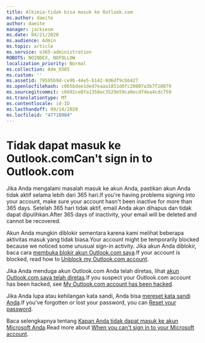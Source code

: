 ```yaml
---
title: Alkimia-tidak bisa masuk ke Outlook.com
ms.author: daeite
author: daeite
manager: jackiesm
ms.date: 04/21/2020
ms.audience: Admin
ms.topic: article
ms.service: o365-administration
ROBOTS: NOINDEX, NOFOLLOW
localization_priority: Normal
ms.collection: Adm_O365
ms.custom: ''
ms.assetid: 79595b9d-ce9b-44e5-b142-8d6df9cbb427
ms.openlocfilehash: c065bdee1ded7eaaa1851d6fc20007a3b7f20879
ms.sourcegitcommit: c6692ce0fa1358ec3529e59ca0ecdfdea4cdc759
ms.translationtype: MT
ms.contentlocale: id-ID
ms.lasthandoff: 09/14/2020
ms.locfileid: "47718984"
---
```

# <a name="cant-sign-in-to-outlookcom"></a><span data-ttu-id="e4032-102">Tidak dapat masuk ke Outlook.com</span><span class="sxs-lookup"><span data-stu-id="e4032-102">Can't sign in to Outlook.com</span></span>

<span data-ttu-id="e4032-103">Jika Anda mengalami masalah masuk ke akun Anda, pastikan akun Anda tidak aktif selama lebih dari 365 hari.</span><span class="sxs-lookup"><span data-stu-id="e4032-103">If you're having problems signing into your account, make sure your account hasn't been inactive for more than 365 days.</span></span> <span data-ttu-id="e4032-104">Setelah 365 hari tidak aktif, email Anda akan dihapus dan tidak dapat dipulihkan.</span><span class="sxs-lookup"><span data-stu-id="e4032-104">After 365 days of inactivity, your email will be deleted and cannot be recovered.</span></span>
  
<span data-ttu-id="e4032-105">Akun Anda mungkin diblokir sementara karena kami melihat beberapa aktivitas masuk yang tidak biasa.</span><span class="sxs-lookup"><span data-stu-id="e4032-105">Your account might be temporarily blocked because we noticed some unusual sign-in activity.</span></span> <span data-ttu-id="e4032-106">Jika akun Anda diblokir, baca cara [membuka blokir akun Outlook.com saya](https://support.office.com/article/f4ad2701-d166-4d8b-8a6a-9af2a1f8a4c4.aspx).</span><span class="sxs-lookup"><span data-stu-id="e4032-106">If your account is blocked, read how to [Unblock my Outlook.com account](https://support.office.com/article/f4ad2701-d166-4d8b-8a6a-9af2a1f8a4c4.aspx).</span></span> 
  
<span data-ttu-id="e4032-107">Jika Anda menduga akun Outlook.com Anda telah diretas, lihat [akun Outlook.com saya telah diretas](https://support.office.com/article/35993ac5-ac2f-494e-aacb-5232dda453d8.aspx).</span><span class="sxs-lookup"><span data-stu-id="e4032-107">If you suspect your Outlook.com account has been hacked, see [My Outlook.com account has been hacked](https://support.office.com/article/35993ac5-ac2f-494e-aacb-5232dda453d8.aspx).</span></span>
  
<span data-ttu-id="e4032-108">Jika Anda lupa atau kehilangan kata sandi, Anda bisa [mereset kata sandi Anda](https://go.microsoft.com/fwlink/p/?LinkID=242804).</span><span class="sxs-lookup"><span data-stu-id="e4032-108">If you've forgotten or lost your password, you can [Reset your password](https://go.microsoft.com/fwlink/p/?LinkID=242804).</span></span>
  
<span data-ttu-id="e4032-109">Baca selengkapnya tentang [Kapan Anda tidak dapat masuk ke akun Microsoft Anda](https://go.microsoft.com/fwlink/p/?linkid=837479).</span><span class="sxs-lookup"><span data-stu-id="e4032-109">Read more about [When you can't sign in to your Microsoft account](https://go.microsoft.com/fwlink/p/?linkid=837479).</span></span>
  

